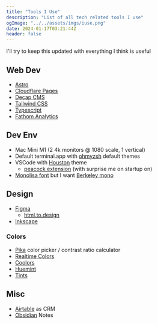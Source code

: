 ```yaml
---
title: "Tools I Use"
description: "List of all tech related tools I use"
ogImage: "../../assets/imgs/iuse.png"
date: 2024-01-17T03:21:44Z
header: false
---
```


I'll try to keep this updated with everything I think is useful

## Web Dev

- [Astro](https://astro.build/)
- [Cloudflare Pages](https://developers.cloudflare.com/pages)
- [Decap CMS](https://decapcms.org/)
- [Tailwind CSS](https://tailwindcss.com/)
- [Typescript](https://www.typescriptlang.org/docs/)
- [Fathom Analytics](https://usefathom.com/)

## Dev Env

- Mac Mini M1 (2 4k monitors @ 1080 scale, 1 vertical)
- Default terminal.app with [ohmyzsh](https://ohmyz.sh/) default themes
- VSCode with [Houston](https://marketplace.visualstudio.com/items?itemName=astro-build.houston) theme
  - [peacock extension](https://www.peacockcode.dev/) (with surprise me on startup on)
- [Monolisa font](https://www.monolisa.dev/) but I want [Berkeley mono](https://berkeleygraphics.com/typefaces/berkeley-mono/)

## Design

- [Figma](https://www.figma.com/)
  - [html.to.design](https://html.to.design/home)
- [Inkscape](https://inkscape.org/)

### Colors

- [Pika](https://superhighfives.com/pika) color picker / contrast ratio calculator
- [Realtime Colors](https://www.realtimecolors.com/)
- [Coolors](https://coolors.co/)
- [Huemint](https://huemint.com/)
- [Tints](https://www.tints.dev/)

## Misc

- [Airtable](https://airtable.com/) as CRM
- [Obsidian](https://obsidian.md/) Notes
